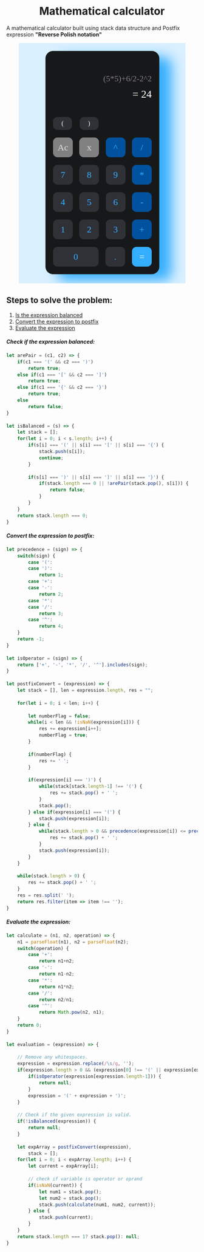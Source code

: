<h1 align="center">
    <b>Mathematical calculator</b>
</h1>

<p>
    A mathematical calculator built using stack data structure and Postfix expression <b>"Reverse Polish notation"</b>
</p>

<p align="center">
    <img src="Images/UI.png" />
</p>

## **Steps to solve the problem:**
1. <a href="#checkBalanced">Is the expression balanced</a>
2. <a href="#convert">Convert the expression to postfix</a>
3. <a href="#eval">Evaluate the expression</a>

<h4 id="checkBalanced"><b><i>Check if the expression balanced:</i></b></h4>

``` javascript
let arePair = (c1, c2) => {
    if(c1 === '(' && c2 === ')')
        return true;
    else if(c1 === '[' && c2 === ']')
        return true;
    else if(c1 === '{' && c2 === '}')
        return true;
    else
        return false;
}

let isBalanced = (s) => {
    let stack = [];
    for(let i = 0; i < s.length; i++) {
        if(s[i] === '(' || s[i] === '[' || s[i] === '{') {
            stack.push(s[i]);
            continue;
        }

        if(s[i] === ')' || s[i] === ']' || s[i] === '}') {
            if(stack.length === 0 || !arePair(stack.pop(), s[i])) {
                return false;
            }
        }
    }
    return stack.length === 0;
}
```

<h4 id="convert"><b><i>Convert the expression to postfix:</i></b></h4>

``` javascript
let precedence = (sign) => {
    switch(sign) {
        case '(':
        case ')':
            return 1;
        case '+':
        case '-':
            return 2;
        case '*':
        case '/':
            return 3;
        case '^':
            return 4;
    }
    return -1;
}

let isOperator = (sign) => {
    return ['+', '-', '*', '/', '^'].includes(sign);
}

let postfixConvert = (expression) => {
    let stack = [], len = expression.length, res = "";

    for(let i = 0; i < len; i++) {

        let numberFlag = false;
        while(i < len && !isNaN(expression[i])) {
            res += expression[i++];
            numberFlag = true;
        }

        if(numberFlag) {
            res += ' ';
        }

        if(expression[i] === ')') {
            while(stack[stack.length-1] !== '(') {
                res += stack.pop() + ' ';
            }
            stack.pop();
        } else if(expression[i] === '(') {
            stack.push(expression[i]);
        } else {
            while(stack.length > 0 && precedence(expression[i]) <= precedence(stack[stack.length-1])) {
                res += stack.pop() + ' ';
            }
            stack.push(expression[i]);
        }
    }

    while(stack.length > 0) {
        res += stack.pop() + ' ';
    }
    res = res.split(' ');
    return res.filter(item => item !== '');
}
```

<h4 id="eval"><b><i>Evaluate the expression:</i></b></h4>

``` javascript
let calculate = (n1, n2, operation) => {
    n1 = parseFloat(n1), n2 = parseFloat(n2);
    switch(operation) {
        case '+':
            return n1+n2;
        case '-':
            return n1-n2;
        case '*':
            return n1*n2;
        case '/':
            return n2/n1;
        case '^':
            return Math.pow(n2, n1);
    }
    return 0;
}

let evaluation = (expression) => {

    // Remove any whitespaces.
    expression = expression.replace(/\s/g, '');
    if(expression.length > 0 && (expression[0] !== '(' || expression[expression.length-1] !== ')')) {
        if(isOperator(expression[expression.length-1])) {
            return null;
        }
        expression = '(' + expression + ')';
    }

    // Check if the given expression is valid.
    if(!isBalanced(expression)) {
        return null;
    }

    let expArray = postfixConvert(expression),
        stack = [];
    for(let i = 0; i < expArray.length; i++) {
        let current = expArray[i];

        // check if variable is operator or oprand
        if(isNaN(current)) {
            let num1 = stack.pop();
            let num2 = stack.pop();
            stack.push(calculate(num1, num2, current));
        } else {
            stack.push(current);
        }
    }
    return stack.length === 1? stack.pop(): null;
}
```